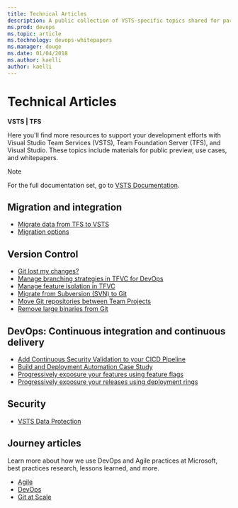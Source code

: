 ```yaml
---
title: Technical Articles 
description: A public collection of VSTS-specific topics shared for partners.
ms.prod: devops
ms.topic: article
ms.technology: devops-whitepapers
ms.manager: douge
ms.date: 01/04/2018
ms.author: kaelli
author: kaelli
---
```


# Technical Articles

**VSTS | TFS**

Here you'll find more resources to support your development efforts with Visual Studio Team Services (VSTS), Team Foundation Server (TFS), and Visual Studio. These topics include materials for public preview, use cases, and whitepapers. 

> [!NOTE]
> For the full documentation set, go to [VSTS Documentation](../index.md).
   
##	Migration and integration

*   [Migrate data from TFS to VSTS](migration-overview.md)
*   [Migration options](migrate-to-vsts-from-tfs.md)  

## Version Control

*   [Git lost my changes?](git-log-history-simplification.md)
*   [Manage branching strategies in TFVC for DevOps](effective-tfvc-branching-strategies-for-devops.md)
*   [Manage feature isolation in TFVC](effective-feature-isolation-on-tfvc.md)
*   [Migrate from Subversion (SVN) to Git](perform-migration-from-svn-to-git.md)
*   [Move Git repositories between Team Projects](move-git-repos-between-team-projects.md)
*   [Remove large binaries from Git](remove-binaries.md)

##	DevOps: Continuous integration and continuous delivery

*   [Add Continuous Security Validation to your CICD Pipeline](security-validation-cicd-pipeline.md)
*   [Build and Deployment Automation Case Study](build-deployment-best-practices.md)
*   [Progressively exposure your features using feature flags ](phase-features-with-feature-flags.md)
*   [Progressively exposure your releases using deployment rings](phase-rollout-with-rings.md)

##	Security

*   [VSTS Data Protection](team-services-security-whitepaper.md)
 

## Journey articles

Learn more about how we use DevOps and Agile practices at Microsoft, best practices research, lessons learned, and more.

*   [Agile](/azure/devops/agile/what-is-agile)
*   [DevOps](/azure/devops/what-is-devops)
*   [Git at Scale](/azure/devops/git/git-at-scale)
